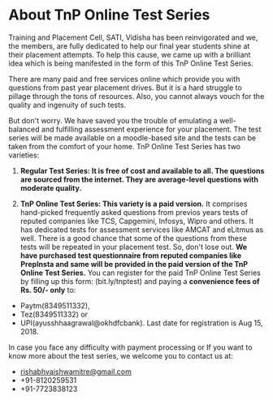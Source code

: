 # About TnP Online Test Series

Training and Placement Cell, SATI, Vidisha has been reinvigorated and we, the members, are fully dedicated to help our final year students shine at their placement attempts. To help this cause, we came up with a brilliant idea which is being manifested in the form of this TnP Online Test Series.

There are many paid and free services online which provide you with questions from past year placement drives. But it is a hard struggle to pillage through the tons of resources. Also, you cannot always vouch for the quality and ingenuity of such tests.

But don't worry. We have saved you the trouble of emulating a well-balanced and fulfilling assessment experience for your placement. The test series will be made available on a moodle-based site and the tests can be taken from the comfort of your home. 
TnP Online Test Series has two varieties:

1. **Regular Test Series: It is free of cost and available to all. The questions are sourced from the internet. They are average-level questions with moderate quality.**

2. **TnP Online Test Series: This variety is a paid version.** It comprises hand-picked frequently asked questions from previos years tests of reputed companies like TCS, Capgemini, Infosys, Wipro and others. It has dedicated tests for assessment services like AMCAT and eLitmus as well. There is a good chance that some of the questions from these tests will be repeated in your placement test. So, don't lose out. **We have purchased test questionnaire from reputed companies like PrepInsta and same will be provided in the paid version of the TnP Online Test Series.** You can register for the paid TnP Online Test Series by filling up this form: (bit.ly/tnptest) and paying a **convenience fees of Rs. 50/- only** to:
- Paytm(8349511332),
- Tez(8349511332) or
- UPI(ayusshhaagrawal@okhdfcbank).
Last date for registration is Aug 15, 2018.

In case you face any difficulty with payment processing or If you want to know more about the test series, we welcome you to contact us at:
- rishabhvaishwamitre@gmail.com
- +91-8120259531
- +91-7723838123

